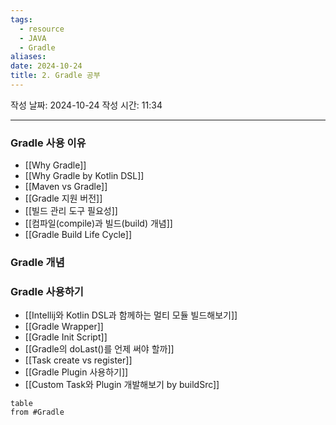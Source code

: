 ```yaml
---
tags:
  - resource
  - JAVA
  - Gradle
aliases: 
date: 2024-10-24
title: 2. Gradle 공부
---
```


작성 날짜: 2024-10-24
작성 시간: 11:34

---

### Gradle 사용 이유

- [[Why Gradle]]
- [[Why Gradle by Kotlin DSL]]
- [[Maven vs Gradle]]
- [[Gradle 지원 버전]]
- [[빌드 관리 도구 필요성]]
- [[컴파일(compile)과 빌드(build) 개념]]
- [[Gradle Build Life Cycle]]

### Gradle 개념



### Gradle 사용하기

- [[Intellij와 Kotlin DSL과 함께하는 멀티 모듈 빌드해보기]]
- [[Gradle Wrapper]]
- [[Gradle Init Script]]
- [[Gradle의 doLast()를 언제 써야 할까]]
- [[Task create vs register]]
- [[Gradle Plugin 사용하기]]
- [[Custom Task와 Plugin 개발해보기 by buildSrc]]



```dataview
table
from #Gradle
```
